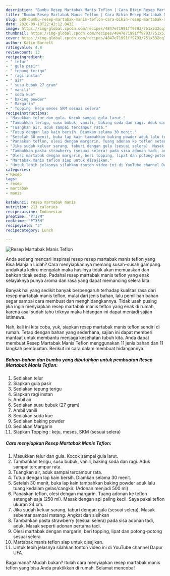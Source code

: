 ```yaml
---
description: "Bumbu Resep Martabak Manis Teflon | Cara Bikin Resep Martabak Manis Teflon Yang Sedap"
title: "Bumbu Resep Martabak Manis Teflon | Cara Bikin Resep Martabak Manis Teflon Yang Sedap"
slug: 600-bumbu-resep-martabak-manis-teflon-cara-bikin-resep-martabak-manis-teflon-yang-sedap
date: 2020-09-10T22:42:12.843Z
image: https://img-global.cpcdn.com/recipes/4847e71991ff9793/751x532cq70/resep-martabak-manis-teflon-foto-resep-utama.jpg
thumbnail: https://img-global.cpcdn.com/recipes/4847e71991ff9793/751x532cq70/resep-martabak-manis-teflon-foto-resep-utama.jpg
cover: https://img-global.cpcdn.com/recipes/4847e71991ff9793/751x532cq70/resep-martabak-manis-teflon-foto-resep-utama.jpg
author: Katie Barrett
ratingvalue: 4.8
reviewcount: 13
recipeingredient:
- " telur"
- " gula pasir"
- " tepung terigu"
- " ragi instan"
- " air"
- " susu bubuk 27 gram"
- " vanili"
- " soda kue"
- " baking powder"
- " Margarin"
- " Topping  keju meses SKM sesuai selera"
recipeinstructions:
- "Masukkan telur dan gula. Kocok sampai gula larut."
- "Tambahkan terigu, susu bubuk, vanili, baking soda dan ragi. Aduk sampai tercampur rata."
- "Tuangkan air, aduk sampai tercampur rata."
- "Tutup dengan lap kain bersih. Diamkan selama 30 menit."
- "Setelah 30 menit, buka lap kain tambahkan baking powder aduk lalu tuang kedalam gelas/cangkir. (Adonan menjadi 500 ml)"
- "Panaskan teflon, olesi dengan margarin. Tuang adonan ke teflon setengah saja (250 ml). Masak dengan api paling kecil. Saya pakai teflon ukuran 24 cm."
- "Jika sudah keluar sarang, taburi dengan gula (sesuai selera). Masak sebentar sampai matang. Angkat dan sisihkan"
- "Tambahkan pasta strawberry (sesuai selera) pada sisa adonan tadi, aduk. Masak seperti adonan pertama tadi."
- "Olesi martabak dengan margarin, beri topping, lipat dan potong-potong sesuai selera"
- "Martabak manis teflon siap untuk disajikan."
- "Untuk lebih jelasnya silahkan tonton video ini di YouTube channel Dapur UFA."
categories:
- Resep
tags:
- resep
- martabak
- manis

katakunci: resep martabak manis 
nutrition: 213 calories
recipecuisine: Indonesian
preptime: "PT17M"
cooktime: "PT35M"
recipeyield: "3"
recipecategory: Lunch

---
```



![Resep Martabak Manis Teflon](https://img-global.cpcdn.com/recipes/4847e71991ff9793/751x532cq70/resep-martabak-manis-teflon-foto-resep-utama.jpg)

Anda sedang mencari inspirasi resep resep martabak manis teflon yang Bisa Manjain Lidah? Cara menyiapkannya memang susah-susah gampang. andaikata keliru mengolah maka hasilnya tidak akan memuaskan dan bahkan tidak sedap. Padahal resep martabak manis teflon yang enak selayaknya punya aroma dan rasa yang dapat memancing selera kita.



Banyak hal yang sedikit banyak berpengaruh terhadap kualitas rasa dari resep martabak manis teflon, mulai dari jenis bahan, lalu pemilihan bahan segar sampai cara membuat dan menghidangkannya. Tidak usah pusing jika ingin menyiapkan resep martabak manis teflon yang enak di rumah, karena asal sudah tahu triknya maka hidangan ini dapat menjadi sajian istimewa.


Nah, kali ini kita coba, yuk, siapkan resep martabak manis teflon sendiri di rumah. Tetap dengan bahan yang sederhana, sajian ini dapat memberi manfaat untuk membantu menjaga kesehatan tubuh kita. Anda dapat membuat Resep Martabak Manis Teflon menggunakan 11 jenis bahan dan 11 langkah pembuatan. Berikut ini cara dalam membuat hidangannya.

<!--inarticleads1-->

##### Bahan-bahan dan bumbu yang dibutuhkan untuk pembuatan Resep Martabak Manis Teflon:

1. Sediakan  telur
1. Siapkan  gula pasir
1. Sediakan  tepung terigu
1. Siapkan  ragi instan
1. Ambil  air
1. Sediakan  susu bubuk (27 gram)
1. Ambil  vanili
1. Sediakan  soda kue
1. Sediakan  baking powder
1. Sediakan  Margarin
1. Siapkan  Topping : keju, meses, SKM (sesuai selera)




<!--inarticleads2-->

##### Cara menyiapkan Resep Martabak Manis Teflon:

1. Masukkan telur dan gula. Kocok sampai gula larut.
1. Tambahkan terigu, susu bubuk, vanili, baking soda dan ragi. Aduk sampai tercampur rata.
1. Tuangkan air, aduk sampai tercampur rata.
1. Tutup dengan lap kain bersih. Diamkan selama 30 menit.
1. Setelah 30 menit, buka lap kain tambahkan baking powder aduk lalu tuang kedalam gelas/cangkir. (Adonan menjadi 500 ml)
1. Panaskan teflon, olesi dengan margarin. Tuang adonan ke teflon setengah saja (250 ml). Masak dengan api paling kecil. Saya pakai teflon ukuran 24 cm.
1. Jika sudah keluar sarang, taburi dengan gula (sesuai selera). Masak sebentar sampai matang. Angkat dan sisihkan
1. Tambahkan pasta strawberry (sesuai selera) pada sisa adonan tadi, aduk. Masak seperti adonan pertama tadi.
1. Olesi martabak dengan margarin, beri topping, lipat dan potong-potong sesuai selera
1. Martabak manis teflon siap untuk disajikan.
1. Untuk lebih jelasnya silahkan tonton video ini di YouTube channel Dapur UFA.




Bagaimana? Mudah bukan? Itulah cara menyiapkan resep martabak manis teflon yang bisa Anda praktikkan di rumah. Selamat mencoba!

